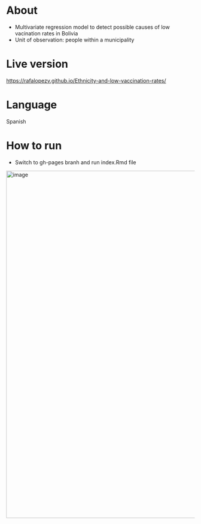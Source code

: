 # About

- Multivariate regression model to detect possible causes of low vacination rates in Bolivia
- Unit of observation: people within a municipality

# Live version

https://rafalopezv.github.io/Ethnicity-and-low-vaccination-rates/

# Language

Spanish

# How to run

- Switch to gh-pages branh and run index.Rmd file

<img width="927" alt="image" src="https://user-images.githubusercontent.com/17109075/189355673-f8c6a84c-1071-4b4a-baaf-0cb681e80dfe.png">

 
